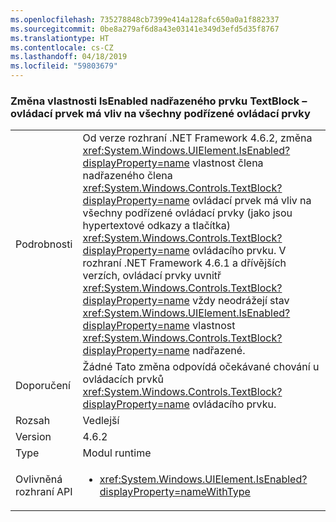 ```yaml
---
ms.openlocfilehash: 735278848cb7399e414a128afc650a0a1f882337
ms.sourcegitcommit: 0be8a279af6d8a43e03141e349d3efd5d35f8767
ms.translationtype: HT
ms.contentlocale: cs-CZ
ms.lasthandoff: 04/18/2019
ms.locfileid: "59803679"
---
```

### <a name="changing-the-isenabled-property-of-the-parent-of-a-textblock-control-affects-any-child-controls"></a>Změna vlastnosti IsEnabled nadřazeného prvku TextBlock – ovládací prvek má vliv na všechny podřízené ovládací prvky

|   |   |
|---|---|
|Podrobnosti|Od verze rozhraní .NET Framework 4.6.2, změna <xref:System.Windows.UIElement.IsEnabled?displayProperty=name> vlastnost člena nadřazeného člena <xref:System.Windows.Controls.TextBlock?displayProperty=name> ovládací prvek má vliv na všechny podřízené ovládací prvky (jako jsou hypertextové odkazy a tlačítka) <xref:System.Windows.Controls.TextBlock?displayProperty=name> ovládacího prvku. V rozhraní .NET Framework 4.6.1 a dřívějších verzích, ovládací prvky uvnitř <xref:System.Windows.Controls.TextBlock?displayProperty=name> vždy neodrážejí stav <xref:System.Windows.UIElement.IsEnabled?displayProperty=name> vlastnost <xref:System.Windows.Controls.TextBlock?displayProperty=name> nadřazené.|
|Doporučení|Žádné Tato změna odpovídá očekávané chování u ovládacích prvků <xref:System.Windows.Controls.TextBlock?displayProperty=name> ovládacího prvku.|
|Rozsah|Vedlejší|
|Version|4.6.2|
|Type|Modul runtime|
|Ovlivněná rozhraní API|<ul><li><xref:System.Windows.UIElement.IsEnabled?displayProperty=nameWithType></li></ul>|
